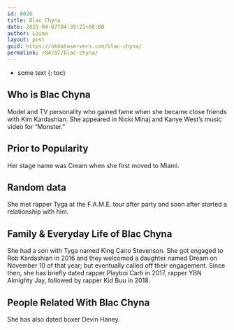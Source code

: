 ```yaml
---
id: 8026
title: Blac Chyna
date: 2021-04-07T04:39:21+00:00
author: Laima
layout: post
guid: https://ukdataservers.com/blac-chyna/
permalink: /04/07/blac-chyna/
---
```


* some text
{: toc}


## Who is Blac Chyna
                  
                  
                  
Model and TV personality who gained fame when she became close friends with Kim Kardashian. She appeared in Nicki Minaj and Kanye West&#8217;s music video for &#8220;Monster.&#8221;
                  
              
            
              
            
                
                
                
## Prior to Popularity
                  
                  
                  
Her stage name was Cream when she first moved to Miami.
                  
              
            
              
            
                
                
                
## Random data
                  
                  
                  
She met rapper Tyga at the F.A.M.E. tour after party and soon after started a relationship with him.
                  
              
            
              
            
                
                
                
## Family & Everyday Life of Blac Chyna
                  
                  
                  
She had a son with Tyga named King Cairo Stevenson. She got engaged to Rob Kardashian in 2016 and they welcomed a daughter named Dream on November 10 of that year; but eventually called off their engagement. Since then, she has briefly dated rapper Playboi Carti in 2017, rapper YBN Almighty Jay, followed by rapper Kid Buu in 2018. 
                  
              
            
              
            
                
                
                
## People Related With Blac Chyna
                  
                  
                  
She has also dated boxer Devin Haney.
                  
              
            
              
            
                
              
            
              
              
            
            
              
            
          
          
          